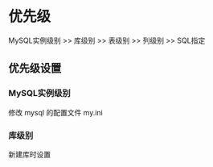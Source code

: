 # 优先级
MySQL实例级别 >> 库级别 >> 表级别 >> 列级别 >> SQL指定

## 优先级设置
###  MySQL实例级别

修改 mysql 的配置文件 my.ini

### 库级别
新建库时设置
